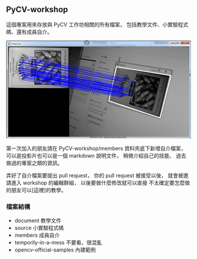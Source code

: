 ## PyCV-workshop

這個專案用來存放與 PyCV 工作坊相關的所有檔案，
包括教學文件、小實驗程式碼、還有成員自介。

![](fm_demo.png)

第一次加入的朋友請在 PyCV-workshop/members 資料夾底下新增自介檔案，
可以是投影片也可以是一個 markdown 說明文件，
稍微介紹自己的技能、
過去做過的專案之類的資訊。

弄好了自介檔案要提出 pull request，
你的 pull request 被接受以後，
就會被邀請進入 workshop 的編輯群組，
以後要做什麼修改就可以直接
不太確定要怎麼做的朋友可以[這裡]的教學。


### 檔案結構

- document 教學文件
- source 小實驗程式碼
- members  成員自介
- temporily-in-a-mess 不要看，很混亂
- opencv-official-samples 內建範例 
